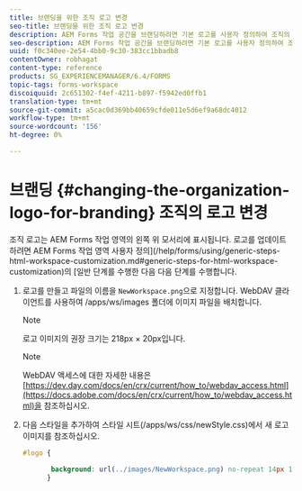 ```yaml
---
title: 브랜딩을 위한 조직 로고 변경
seo-title: 브랜딩을 위한 조직 로고 변경
description: AEM Forms 작업 공간을 브랜딩하려면 기본 로고를 사용자 정의하여 조직의 로고를 제공합니다.
seo-description: AEM Forms 작업 공간을 브랜딩하려면 기본 로고를 사용자 정의하여 조직의 로고를 제공합니다.
uuid: f0c340ee-2e54-4bb0-9c30-383cc1bbadb8
contentOwner: robhagat
content-type: reference
products: SG_EXPERIENCEMANAGER/6.4/FORMS
topic-tags: forms-workspace
discoiquuid: 2c651302-f4ef-4211-b897-f5942ed0ffb1
translation-type: tm+mt
source-git-commit: a5cac0d369bb40659cfde011e5d6ef9a68dc4012
workflow-type: tm+mt
source-wordcount: '156'
ht-degree: 0%

---
```



# 브랜딩 {#changing-the-organization-logo-for-branding} 조직의 로고 변경

조직 로고는 AEM Forms 작업 영역의 왼쪽 위 모서리에 표시됩니다. 로고를 업데이트하려면 AEM Forms 작업 영역 사용자 정의](/help/forms/using/generic-steps-html-workspace-customization.md#generic-steps-for-html-workspace-customization)의 [일반 단계를 수행한 다음 다음 단계를 수행합니다.

1. 로고를 만들고 파일의 이름을 `NewWorkspace.png`으로 지정합니다. WebDAV 클라이언트를 사용하여 /apps/ws/images 폴더에 이미지 파일을 배치합니다.

   >[!NOTE]
   >
   >로고 이미지의 권장 크기는 218px × 20px입니다.

   >[!NOTE]
   >
   >WebDAV 액세스에 대한 자세한 내용은 [https://dev.day.com/docs/en/crx/current/how_to/webdav_access.html](https://docs.adobe.com/docs/en/crx/current/how_to/webdav_access.html)을 참조하십시오.

1. 다음 스타일을 추가하여 스타일 시트(/apps/ws/css/newStyle.css)에서 새 로고 이미지를 참조하십시오.

   ```css
   #logo {
   
          background: url(../images/NewWorkspace.png) no-repeat 14px 11px; 
         }
   ```
